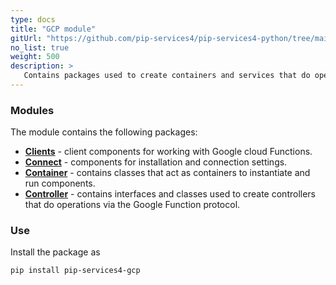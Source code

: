 ```yaml
---
type: docs
title: "GCP module"
gitUrl: "https://github.com/pip-services4/pip-services4-python/tree/main/pip-services4-gcp-python"
no_list: true
weight: 500
description: > 
   Contains packages used to create containers and services that do operations via the Google Function protocol.
---
```



### Modules

The module contains the following packages:

- [**Clients**](clients) - client components for working with Google cloud Functions.
- [**Connect**](connect) - components for installation and connection settings.
- [**Container**](containers) - contains classes that act as containers to instantiate and run components.
- [**Controller**](controller) - contains interfaces and classes used to create controllers that do operations via the Google Function protocol.


### Use

Install the package as
```bash
pip install pip-services4-gcp
```

